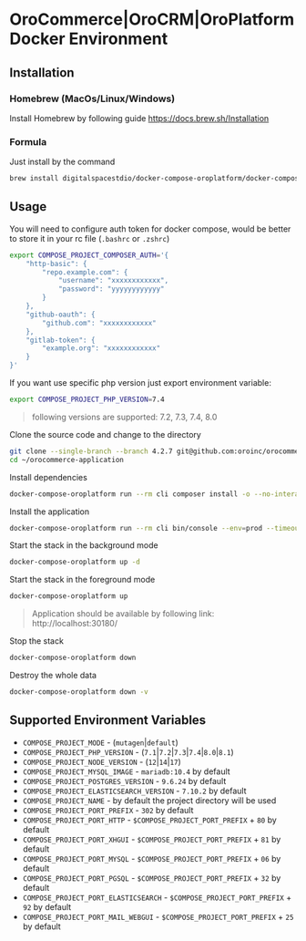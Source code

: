 # OroCommerce|OroCRM|OroPlatform Docker Environment

## Installation
### Homebrew (MacOs/Linux/Windows)
Install Homebrew by following guide https://docs.brew.sh/Installation

### Formula
Just install by the command
```bash
brew install digitalspacestdio/docker-compose-oroplatform/docker-compose-oroplatform
```

## Usage
You will need to configure auth token for docker compose, would be better to store it in your rc file (`.bashrc` or `.zshrc`)
```bash
export COMPOSE_PROJECT_COMPOSER_AUTH='{
    "http-basic": {
        "repo.example.com": {
            "username": "xxxxxxxxxxxx",
            "password": "yyyyyyyyyyyy"
        }
    },
    "github-oauth": {
        "github.com": "xxxxxxxxxxxx"
    },
    "gitlab-token": {
        "example.org": "xxxxxxxxxxxx"
    }
}'

```
If you want use specific php version just export environment variable:
```bash
export COMPOSE_PROJECT_PHP_VERSION=7.4
```
> following versions are supported: 7.2, 7.3, 7.4, 8.0

Clone the source code and change to the directory
```bash
git clone --single-branch --branch 4.2.7 git@github.com:oroinc/orocommerce-application.git ~/orocommerce-application
cd ~/orocommerce-application
```

Install dependencies
```bash
docker-compose-oroplatform run --rm cli composer install -o --no-interaction
```

Install the application
```bash
docker-compose-oroplatform run --rm cli bin/console --env=prod --timeout=1800 oro:install --language=en --formatting-code=en_US --organization-name='Acme Inc.'  --user-name=admin --user-email=admin@example.com --user-firstname=John --user-lastname=Doe --user-password='$ecretPassw0rd' --application-url='http://localhost:30180/' --sample-data=y
```

Start the stack in the background mode
```bash
docker-compose-oroplatform up -d
```

Start the stack in the foreground mode
```bash
docker-compose-oroplatform up
```

> Application should be available by following link: http://localhost:30180/

Stop the stack
```bash
docker-compose-oroplatform down
```

Destroy the whole data
```bash
docker-compose-oroplatform down -v
```

## Supported Environment Variables
* `COMPOSE_PROJECT_MODE` - (`mutagen`|`default`)
* `COMPOSE_PROJECT_PHP_VERSION` - (`7.1`|`7.2`|`7.3`|`7.4`|`8.0`|`8.1`)
* `COMPOSE_PROJECT_NODE_VERSION` - (`12`|`14`|`17`)
* `COMPOSE_PROJECT_MYSQL_IMAGE` - `mariadb:10.4` by default
* `COMPOSE_PROJECT_POSTGRES_VERSION` - `9.6.24` by default
* `COMPOSE_PROJECT_ELASTICSEARCH_VERSION` - `7.10.2` by default
* `COMPOSE_PROJECT_NAME` - by default the project directory will be used
* `COMPOSE_PROJECT_PORT_PREFIX` - `302` by default
* `COMPOSE_PROJECT_PORT_HTTP` - `$COMPOSE_PROJECT_PORT_PREFIX` + `80` by default
* `COMPOSE_PROJECT_PORT_XHGUI` - `$COMPOSE_PROJECT_PORT_PREFIX` + `81` by default
* `COMPOSE_PROJECT_PORT_MYSQL` - `$COMPOSE_PROJECT_PORT_PREFIX` + `06` by default
* `COMPOSE_PROJECT_PORT_PGSQL` - `$COMPOSE_PROJECT_PORT_PREFIX` + `32` by default
* `COMPOSE_PROJECT_PORT_ELASTICSEARCH` - `$COMPOSE_PROJECT_PORT_PREFIX` + `92` by default
* `COMPOSE_PROJECT_PORT_MAIL_WEBGUI` - `$COMPOSE_PROJECT_PORT_PREFIX` + `25` by default
